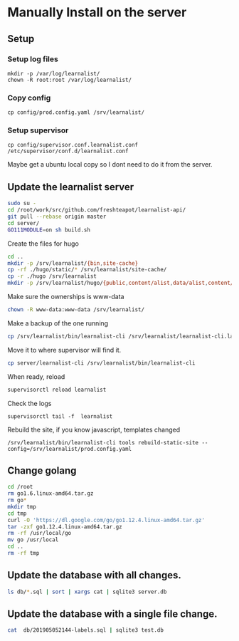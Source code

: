 # Manually Install on the server

## Setup

### Setup log files
```
mkdir -p /var/log/learnalist/
chown -R root:root /var/log/learnalist/
```

### Copy config
```
cp config/prod.config.yaml /srv/learnalist/
```

### Setup supervisor
```
cp config/supervisor.conf.learnalist.conf /etc/supervisor/conf.d/learnalist.conf
```


Maybe get a ubuntu local copy so I dont need to do it from the server.

## Update the learnalist server
```sh
sudo su -
cd /root/work/src/github.com/freshteapot/learnalist-api/
git pull --rebase origin master
cd server/
GO111MODULE=on sh build.sh
```

Create the files for hugo
```sh
cd ..
mkdir -p /srv/learnalist/{bin,site-cache}
cp -rf ./hugo/static/* /srv/learnalist/site-cache/
cp -r ./hugo /srv/learnalist
mkdir -p /srv/learnalist/hugo/{public,content/alist,data/alist,content/alistsbyuser,data/alistsbyuser}
```

Make sure the ownerships is www-data
```sh
chown -R www-data:www-data /srv/learnalist/
```

Make a backup of the one running

```sh
cp /srv/learnalist/bin/learnalist-cli /srv/learnalist/learnalist-cli.last.working
```

Move it to where supervisor will find it.
```sh
cp server/learnalist-cli /srv/learnalist/bin/learnalist-cli
```
When ready, reload
```sh
supervisorctl reload learnalist
```

Check the logs
```
supervisorctl tail -f  learnalist
```

Rebuild the site, if you know javascript, templates changed
```
/srv/learnalist/bin/learnalist-cli tools rebuild-static-site --config=/srv/learnalist/prod.config.yaml
```


## Change golang
```sh
cd /root
rm go1.6.linux-amd64.tar.gz
rm go*
mkdir tmp
cd tmp
curl -O 'https://dl.google.com/go/go1.12.4.linux-amd64.tar.gz'
tar -zxf go1.12.4.linux-amd64.tar.gz
rm -rf /usr/local/go
mv go /usr/local
cd ..
rm -rf tmp
```

## Update the database with all changes.
```sh
ls db/*.sql | sort | xargs cat | sqlite3 server.db
```

## Update the database with a single file change.
```sh
cat  db/201905052144-labels.sql | sqlite3 test.db
```
